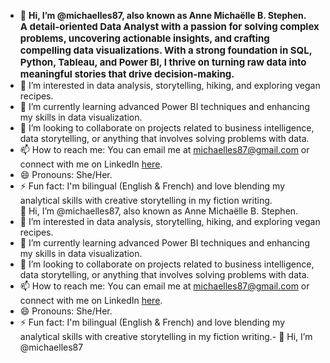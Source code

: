 - 👋 **Hi, I’m @michaelles87, also known as Anne Michaëlle B. Stephen.**  
  <span style="font-size:15px; font-weight:bold;">A detail-oriented Data Analyst with a passion for solving complex problems, uncovering actionable insights, and crafting compelling data visualizations. With a strong foundation in SQL, Python, Tableau, and Power BI, I thrive on turning raw data into meaningful stories that drive decision-making.</span>  
- 👀 I’m interested in data analysis, storytelling, hiking, and exploring vegan recipes.  
- 🌱 I’m currently learning advanced Power BI techniques and enhancing my skills in data visualization.  
- 💞️ I’m looking to collaborate on projects related to business intelligence, data storytelling, or anything that involves solving problems with data.  
- 📫 How to reach me: You can email me at michaelles87@gmail.com or connect with me on LinkedIn [here](https://www.linkedin.com/in/anne-michaëlle-stephen).  
- 😄 Pronouns: She/Her.  
- ⚡ Fun fact: I'm bilingual (English & French) and love blending my analytical skills with creative storytelling in my fiction writing.  
👋 Hi, I’m @michaelles87, also known as Anne Michaëlle B. Stephen.
- 👀 I’m interested in data analysis, storytelling, hiking, and exploring vegan recipes.
- 🌱 I’m currently learning advanced Power BI techniques and enhancing my skills in data visualization.
- 💞️ I’m looking to collaborate on projects related to business intelligence, data storytelling, or anything that involves solving problems with data.
- 📫 How to reach me: You can email me at michaelles87@gmail.com or connect with me on LinkedIn [here](https://www.linkedin.com/in/anne-michaëlle-stephen).
- 😄 Pronouns: She/Her.
- ⚡ Fun fact: I'm bilingual (English & French) and love blending my analytical skills with creative storytelling in my fiction writing.- 👋 Hi, I’m @michaelles87


<!---
michaelles87/michaelles87 is a ✨ special ✨ repository because its `README.md` (this file) appears on your GitHub profile.
You can click the Preview link to take a look at your changes.
--->

